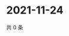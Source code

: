 # 2021-11-24

共 0 条

<!-- BEGIN WEIBO -->
<!-- 最后更新时间 Wed Nov 24 2021 19:12:06 GMT+0800 (China Standard Time) -->

<!-- END WEIBO -->
